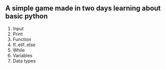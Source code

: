 ## A simple game made in two days learning about basic python

1. Input
2. Print
3. Function
4. If..elif..else
5. While
6. Variables
7. Data types
